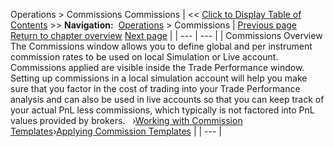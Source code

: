 ﻿
Operations > Commissions
Commissions
| << [Click to Display Table of Contents](understanding_commissions.md) >> **Navigation:**     [Operations](operations-1.md) > Commissions | [Previous page](wiseman-1.md) [Return to chapter overview](operations-1.md) [Next page](adding_per_instrument_commissi_2-1.md) |
| --- | --- |
| Commissions Overview The Commissions window allows you to define global and per instrument commission rates to be used on local Simulation or Live account. Commissions applied are visible inside the Trade Performance window. Setting up commissions in a local simulation account will help you make sure that you factor in the cost of trading into your Trade Performance analysis and can also be used in live accounts so that you can keep track of your actual PnL less commissions, which typically is not factored into PnL values provided by brokers.   ›[Working with Commission Templates](adding_per_instrument_commissi_2-1.md)›[Applying Commission Templates](adding_per_instrument_commissi_3-1.md) |
| --- |
